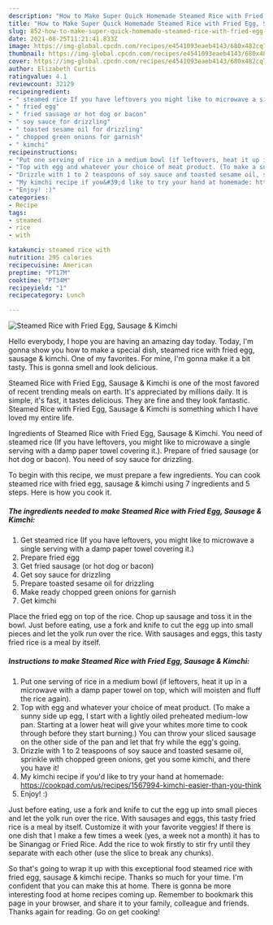 ```yaml
---
description: "How to Make Super Quick Homemade Steamed Rice with Fried Egg, Sausage &amp;amp; Kimchi"
title: "How to Make Super Quick Homemade Steamed Rice with Fried Egg, Sausage &amp;amp; Kimchi"
slug: 852-how-to-make-super-quick-homemade-steamed-rice-with-fried-egg-sausage-and-amp-kimchi
date: 2021-08-25T11:21:41.833Z
image: https://img-global.cpcdn.com/recipes/e4541093eaeb4143/680x482cq70/steamed-rice-with-fried-egg-sausage-kimchi-recipe-main-photo.jpg
thumbnail: https://img-global.cpcdn.com/recipes/e4541093eaeb4143/680x482cq70/steamed-rice-with-fried-egg-sausage-kimchi-recipe-main-photo.jpg
cover: https://img-global.cpcdn.com/recipes/e4541093eaeb4143/680x482cq70/steamed-rice-with-fried-egg-sausage-kimchi-recipe-main-photo.jpg
author: Elizabeth Curtis
ratingvalue: 4.1
reviewcount: 32129
recipeingredient:
- " steamed rice If you have leftovers you might like to microwave a single serving with a damp paper towel covering it"
- " fried egg"
- " fried sausage or hot dog or bacon"
- " soy sauce for drizzling"
- " toasted sesame oil for drizzling"
- " chopped green onions for garnish"
- " kimchi"
recipeinstructions:
- "Put one serving of rice in a medium bowl (if leftovers, heat it up in a microwave with a damp paper towel on top, which will moisten and fluff the rice again)."
- "Top with egg and whatever your choice of meat product. (To make a sunny side up egg, I start with a lightly oiled preheated medium-low pan. Starting at a lower heat will give your whites more time to cook through before they start burning.) You can throw your sliced sausage on the other side of the pan and let that fry while the egg&#39;s going."
- "Drizzle with 1 to 2 teaspoons of soy sauce and toasted sesame oil, sprinkle with chopped green onions, get you some kimchi, and there you have it!"
- "My kimchi recipe if you&#39;d like to try your hand at homemade: https://cookpad.com/us/recipes/1567994-kimchi-easier-than-you-think"
- "Enjoy! :)"
categories:
- Recipe
tags:
- steamed
- rice
- with

katakunci: steamed rice with 
nutrition: 295 calories
recipecuisine: American
preptime: "PT17M"
cooktime: "PT34M"
recipeyield: "1"
recipecategory: Lunch

---
```



![Steamed Rice with Fried Egg, Sausage &amp; Kimchi](https://img-global.cpcdn.com/recipes/e4541093eaeb4143/680x482cq70/steamed-rice-with-fried-egg-sausage-kimchi-recipe-main-photo.jpg)

Hello everybody, I hope you are having an amazing day today. Today, I'm gonna show you how to make a special dish, steamed rice with fried egg, sausage &amp; kimchi. One of my favorites. For mine, I'm gonna make it a bit tasty. This is gonna smell and look delicious.

Steamed Rice with Fried Egg, Sausage &amp; Kimchi is one of the most favored of recent trending meals on earth. It's appreciated by millions daily. It is simple, it's fast, it tastes delicious. They are fine and they look fantastic. Steamed Rice with Fried Egg, Sausage &amp; Kimchi is something which I have loved my entire life.

Ingredients of Steamed Rice with Fried Egg, Sausage &amp; Kimchi. You need of steamed rice (If you have leftovers, you might like to microwave a single serving with a damp paper towel covering it.). Prepare of fried sausage (or hot dog or bacon). You need of soy sauce for drizzling.


To begin with this recipe, we must prepare a few ingredients. You can cook steamed rice with fried egg, sausage &amp; kimchi using 7 ingredients and 5 steps. Here is how you cook it.

<!--inarticleads1-->

##### The ingredients needed to make Steamed Rice with Fried Egg, Sausage &amp; Kimchi:

1. Get  steamed rice (If you have leftovers, you might like to microwave a single serving with a damp paper towel covering it.)
1. Prepare  fried egg
1. Get  fried sausage (or hot dog or bacon)
1. Get  soy sauce for drizzling
1. Prepare  toasted sesame oil for drizzling
1. Make ready  chopped green onions for garnish
1. Get  kimchi


Place the fried egg on top of the rice. Chop up sausage and toss it in the bowl. Just before eating, use a fork and knife to cut the egg up into small pieces and let the yolk run over the rice. With sausages and eggs, this tasty fried rice is a meal by itself. 

<!--inarticleads2-->

##### Instructions to make Steamed Rice with Fried Egg, Sausage &amp; Kimchi:

1. Put one serving of rice in a medium bowl (if leftovers, heat it up in a microwave with a damp paper towel on top, which will moisten and fluff the rice again).
1. Top with egg and whatever your choice of meat product. (To make a sunny side up egg, I start with a lightly oiled preheated medium-low pan. Starting at a lower heat will give your whites more time to cook through before they start burning.) You can throw your sliced sausage on the other side of the pan and let that fry while the egg&#39;s going.
1. Drizzle with 1 to 2 teaspoons of soy sauce and toasted sesame oil, sprinkle with chopped green onions, get you some kimchi, and there you have it!
1. My kimchi recipe if you&#39;d like to try your hand at homemade: https://cookpad.com/us/recipes/1567994-kimchi-easier-than-you-think
1. Enjoy! :)


Just before eating, use a fork and knife to cut the egg up into small pieces and let the yolk run over the rice. With sausages and eggs, this tasty fried rice is a meal by itself. Customize it with your favorite veggies! If there is one dish that I make a few times a week (yes, a week not a month) it has to be Sinangag or Fried Rice. Add the rice to wok firstly to stir fry until they separate with each other (use the slice to break any chunks). 

So that's going to wrap it up with this exceptional food steamed rice with fried egg, sausage &amp; kimchi recipe. Thanks so much for your time. I'm confident that you can make this at home. There is gonna be more interesting food at home recipes coming up. Remember to bookmark this page in your browser, and share it to your family, colleague and friends. Thanks again for reading. Go on get cooking!
